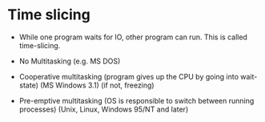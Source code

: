 # Time slicing

* While one program waits for IO, other program can run. This is called time-slicing.

* No Multitasking (e.g. MS DOS)
* Cooperative multitasking (program gives up the CPU by going into wait-state) (MS Windows 3.1) (if not, freezing)
* Pre-emptive multitasking (OS is responsible to switch between running processes) (Unix, Linux, Windows 95/NT and later)



